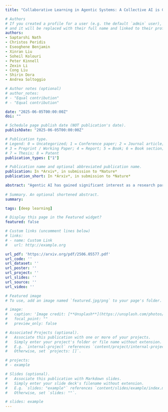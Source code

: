 ```yaml
---
title: "Collaborative Learning in Agentic Systems: A Collective AI is Greater Than the Sum of Its Parts"

# Authors
# If you created a profile for a user (e.g. the default `admin` user), write the username (folder name) here
# and it will be replaced with their full name and linked to their profile.
authors:
- Saptarshi Nath
- Christos Peridis
- Eseoghene Benjamin
- Xinran Liu
- Soheil Kolouri
- Peter Kinnell
- Zexin Li
- Cong Liu
- Shirin Dora
- Andrea Soltoggio

# Author notes (optional)
# author_notes:
# - "Equal contribution"
# - "Equal contribution"

date: "2025-06-05T00:00:00Z"
doi: ""

# Schedule page publish date (NOT publication's date).
publishDate: "2025-06-05T00:00:00Z"

# Publication type.
# Legend: 0 = Uncategorized; 1 = Conference paper; 2 = Journal article;
# 3 = Preprint / Working Paper; 4 = Report; 5 = Book; 6 = Book section;
# 7 = Thesis; 8 = Patent
publication_types: ["1"]

# Publication name and optional abbreviated publication name.
publication: In *Arxiv*, in submission to *Nature*
publication_short: In *Arxiv*, in submission to *Nature*

abstract: "Agentic AI has gained significant interest as a research paradigm focused on autonomy, self-directed learning, and long-term reliability of decision making. Real-world agentic systems operate in decentralized settings on a large set of tasks or data distributions with constraints such as limited bandwidth, asynchronous execution, and the absence of a centralized model or even common objectives. We posit that exploiting previously learned skills, task similarities, and communication capabilities in a collective of agentic AI are challenging but essential elements to enabling scalability, open-endedness, and beneficial collaborative learning dynamics. In this paper, we introduce Modular Sharing and Composition in Collective Learning (MOSAIC), an agentic algorithm that allows multiple agents to independently solve different tasks while also identifying, sharing, and reusing useful machine-learned knowledge, without coordination, synchronization, or centralized control. MOSAIC combines three mechanisms: (1) modular policy composition via neural network masks, (2) cosine similarity estimation using Wasserstein embeddings for knowledge selection, and (3) asynchronous communication and policy integration. Results on a set of RL benchmarks show that MOSAIC has a greater sample efficiency than isolated learners, i.e., it learns significantly faster, and in some cases, finds solutions to tasks that cannot be solved by isolated learners. The collaborative learning and sharing dynamics are also observed to result in the emergence of ideal curricula of tasks, from easy to hard. These findings support the case for collaborative learning in agentic systems to achieve better and continuously evolving performance both at the individual and collective levels."
  
# Summary. An optional shortened abstract.
summary:

tags: [deep learning]

# Display this page in the Featured widget?
featured: false

# Custom links (uncomment lines below)
# links:
# - name: Custom Link
#   url: http://example.org

url_pdf: 'https://arxiv.org/pdf/2506.05577.pdf'
url_code: ''
url_dataset: ''
url_poster: ''
url_project: ''
url_slides: ''
url_source: ''
url_video: ''

# Featured image
# To use, add an image named `featured.jpg/png` to your page's folder.

# image:
#   caption: 'Image credit: [**Unsplash**](https://unsplash.com/photos/pLCdAaMFLTE)'
#   focal_point: ""
#   preview_only: false

# Associated Projects (optional).
#   Associate this publication with one or more of your projects.
#   Simply enter your project's folder or file name without extension.
#   E.g. `internal-project` references `content/project/internal-project/index.md`.
#   Otherwise, set `projects: []`.

# projects:
# - example

# Slides (optional).
#   Associate this publication with Markdown slides.
#   Simply enter your slide deck's filename without extension.
#   E.g. `slides: "example"` references `content/slides/example/index.md`.
#   Otherwise, set `slides: ""`.

# slides: example
---
```

<!--
{{% callout note %}}
Click the *Cite* button above to demo the feature to enable visitors to import publication metadata into their reference management software.
{{% /callout %}}

{{% callout note %}}
Create your slides in Markdown - click the *Slides* button to check out the example.
{{% /callout %}}

Supplementary notes can be added here, including [code, math, and images](https://wowchemy.com/docs/writing-markdown-latex/). -->
